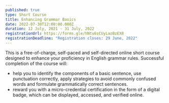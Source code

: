 ```yaml
---
published: true
type: Short Course
title: Enhancing Grammar Basics
date: 2022-07-30T12:00:00.000Z
duration: 12 July, 2021 - 31 July, 2022
registrationUrl: https://forms.gle/hNtu6sCUyLazBzEX8
registrationDeadline: "Registration closes: 29 June, 2022"
---
```


This is a free-of-charge, self-paced and self-directed online short
course designed to enhance your proficiency in English grammar
rules. Successful completion of the course will:

- help you to identify the components of a basic sentence, use punctuation correctly, apply strategies to avoid commonly confused words and formulate grammatically correct sentences.
- reward you with a micro-credential certification in the form of a digital badge, which can be displayed, accessed, and verified online.
